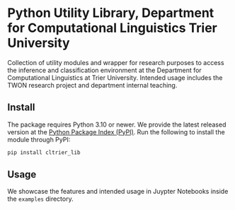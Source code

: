 # Python Utility Library, Department for Computational Linguistics Trier University 

Collection of utility modules and wrapper for research purposes to access the inference and classification environment at the Department for Computational Linguistics at Trier University. Intended usage includes the TWON research project and department internal teaching.

## Install

The package requires Python 3.10 or newer. We provide the latest released version at the [Python Package Index (PyPI)](https://pypi.org/project/pandas). Run the following to install the module through PyPI:

```bash
pip install cltrier_lib
```

## Usage

We showcase the features and intended usage in Juypter Notebooks inside the `examples` directory.
